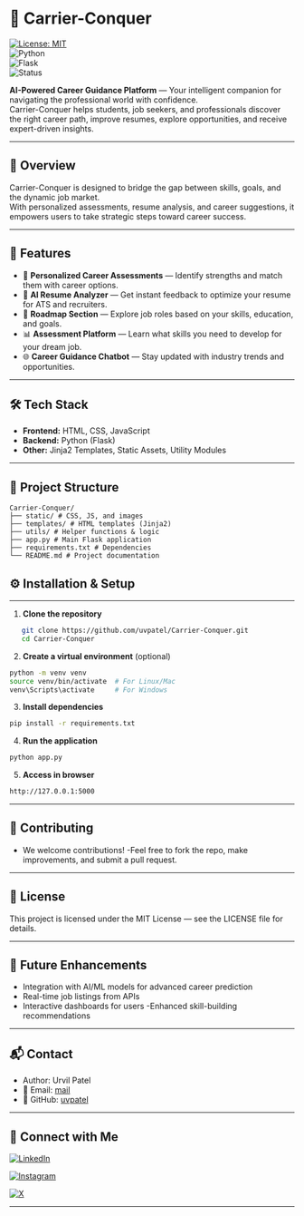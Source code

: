 # 🚀 Carrier-Conquer

[![License: MIT](https://img.shields.io/badge/License-MIT-yellow.svg)](LICENSE)  
![Python](https://img.shields.io/badge/Python-3.x-blue.svg)  
![Flask](https://img.shields.io/badge/Flask-Backend-green.svg)  
![Status](https://img.shields.io/badge/Status-Active-success.svg) 

**AI-Powered Career Guidance Platform** — Your intelligent companion for navigating the professional world with confidence.  
Carrier-Conquer helps students, job seekers, and professionals discover the right career path, improve resumes, explore opportunities, and receive expert-driven insights.

---

## 📌 Overview

Carrier-Conquer is designed to bridge the gap between skills, goals, and the dynamic job market.  
With personalized assessments, resume analysis, and career suggestions, it empowers users to take strategic steps toward career success.

---

## 🎯 Features

- 🧠 **Personalized Career Assessments** — Identify strengths and match them with career options.  
- 📄 **AI Resume Analyzer** — Get instant feedback to optimize your resume for ATS and recruiters.  
- 💼 **Roadmap Section** — Explore job roles based on your skills, education, and goals.  
- 📊 **Assessment Platform** — Learn what skills you need to develop for your dream job.  
- 🌐 **Career Guidance Chatbot** — Stay updated with industry trends and opportunities.  


---

## 🛠️ Tech Stack

- **Frontend:** HTML, CSS, JavaScript
- **Backend:** Python (Flask)
- **Other:** Jinja2 Templates, Static Assets, Utility Modules

---

## 📂 Project Structure
```text
Carrier-Conquer/
├── static/ # CSS, JS, and images
├── templates/ # HTML templates (Jinja2)
├── utils/ # Helper functions & logic
├── app.py # Main Flask application
├── requirements.txt # Dependencies
└── README.md # Project documentation
```

## ⚙️ Installation & Setup

---
1. **Clone the repository**
```bash
   git clone https://github.com/uvpatel/Carrier-Conquer.git
   cd Carrier-Conquer
```
2.  **Create a virtual environment** (optional)
```bash
python -m venv venv
source venv/bin/activate  # For Linux/Mac
venv\Scripts\activate     # For Windows
```

3.  **Install dependencies**
```bash
pip install -r requirements.txt
```

4. **Run the application**
```bash
python app.py
```

5. **Access in browser**
```bash
http://127.0.0.1:5000
```

---

## 🤝 Contributing
- We welcome contributions!
-Feel free to fork the repo, make improvements, and submit a pull request.

--- 

## 📜 License
This project is licensed under the MIT License — see the LICENSE file for details.

---

## 🌟 Future Enhancements
- Integration with AI/ML models for advanced career prediction
- Real-time job listings from APIs
- Interactive dashboards for users
-Enhanced skill-building recommendations

---
## 📬 Contact
- Author: Urvil Patel
- 📧 Email: [mail](uvpatel7271@gmail.com)
- 🔗 GitHub: [uvpatel](https://www.github.com/uvpatel)
---

## 🤝 Connect with Me
[![LinkedIn](https://img.shields.io/badge/LinkedIn-Urvil%20Patel-blue?style=for-the-badge&logo=linkedin)](https://www.linkedin.com/in/urvil-patel-6995a0320/)

[![Instagram](https://img.shields.io/badge/Instagram-patelurvilv-E4405F?style=for-the-badge&logo=instagram)](https://www.instagram.com/patelurvilv/)

[![X](https://img.shields.io/badge/X%20(Twitter)-UrvilPatel__1708-000000?style=for-the-badge&logo=x&logoColor=white)](https://x.com/UrvilPatel_1708)


---
